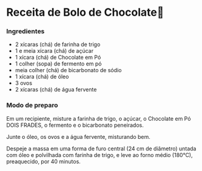 

 # Receita de Bolo de Chocolate:birthday:

### Ingredientes

 - 2 xícaras (chá) de farinha de trigo
 - 1 e meia xícara (chá) de açúcar
 - 1 xícara (chá) de Chocolate em Pó 
 - 1 colher (sopa) de fermento em pó 
 - meia colher (chá) de bicarbonato de sódio
 - 1 xícara (chá) de óleo
 - 3 ovos
 - 2 xícaras (chá) de água fervente

### Modo de preparo

Em um recipiente, misture a farinha de trigo, o açúcar, o Chocolate em Pó DOIS FRADES, 
o fermento e o bicarbonato peneirados.

Junte o óleo, os ovos e a água fervente, misturando bem.

Despeje a massa em uma forma de furo central (24 cm de diâmetro) untada com óleo e
polvilhada com farinha de trigo, e leve ao forno médio (180°C), preaquecido, por 40 minutos.
